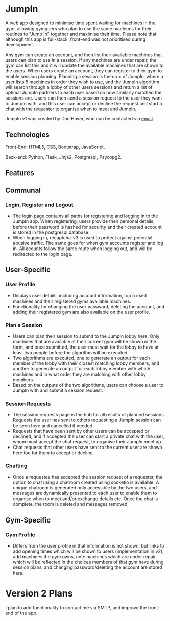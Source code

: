 # JumpIn
A web app designed to minimise time spent waiting for machines in the gym, allowing gymgoers who plan to use the same machines for their routines to "Jump In" together and maximise their time.
Please note that although this app is full-stack, front-end was not prioritised during development.

Any gym can create an account, and then list their available machines that users can plan to use in a session. If any machines are under repair, the gym can list this and it will update the available machines that are shown to the users.
When users create an account, they can register to their gym to enable session planning. Planning a session is the crux of JumpIn, where a user lists 5 machines in order they wish to use, and the JumpIn algorithm will search through a lobby of other users sessions and return a list of optimal JumpIn partners to each user based on how similarly matched the sessions are.
Users can then send a session request to the user they want to JumpIn with, and this user can accept or decline the request and start a chat with the requester to organise when to meet and JumpIn.

JumpIn v1 was created by Dan Haver, who can be contacted via [email](mailto:haverd08@gmail.com).

## Technologies
Front-End: HTML5, CSS, Bootstrap, JavaScript.

Back-end: Python, Flask, Jinja2, Postgresql, Psycopg2.

## Features

## Communal

### Login, Register and Logout
- The login page contains all paths for registering and logging in to the JumpIn app. When registering, users provide their personal details, before their password is hashed for security and their created account is stored in the postgresql database.
- When logging in, recaptcha-v3 is used to protect against potential abusive traffic. The same goes for when gym accounts register and log in. All acounts follow the same route when logging out, and will be redirected to the login page.

## User-Specific

### User Profile
- Displays user details, including account information, top 5 used machines and their registered gyms available machines.
- Functionality for changing the user password, deleting the account, and adding their registered gym are also available on the user profile.

### Plan a Session
- Users can plan their session to submit to the JumpIn lobby here. Only machines that are available at their current gym will be shown in the form, and once submitted, the user must wait for the lobby to have at least two people before the algorithm will be executed.
- Two algorithms are executed, one to generate an output for each member of the lobby with their closest matching lobby members, and another to generate an output for each lobby member with which machines and in what order they are matching with other lobby members.
- Based on the outputs of the two algorithms, users can choose a user to JumpIn with and submit a session request.

### Session Requests
- The session requests page is the hub for all results of planned sessions. Requests the user has sent to others requesting a JumpIn session can be seen here and cancelled if needed.
- Requests that have been sent by other users can be accepted or declined, and if accepted the user can start a private chat with the user, whom must accept the chat request, to organise their JumpIn meet up.
- Chat requests that other users have sent to the current user are shown here too for them to accept or decline.

### Chatting
- Once a requestee has accepted the session request of a requester, the option to chat using a chatroom created using socketio is available. A unique chatroom is generated only accessible by the two users, and messages are dynamically presented to each user to enable them to organise when to meet and/or exchange details etc. Once the chat is complete, the room is deleted and messages removed.

## Gym-Specific

### Gym Profile
- Differs from the user profile in that information is not shown, but links to add opening times which will be shown to users (implementation in v2), add machines the gym owns, note machines which are under repair which will be reflected in the choices members of that gym have during session plans, and changing password/deleting the account are stored here.

# Version 2 Plans
I plan to add functionality to contact me via SMTP, and improve the front-end of the app.
